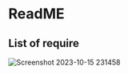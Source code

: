# ReadME

## List of require

![Screenshot 2023-10-15 231458](https://github.com/hieuhp01/ExternalID/assets/46868429/819df23e-7b5f-4f76-b75d-2ceb27323a71)
